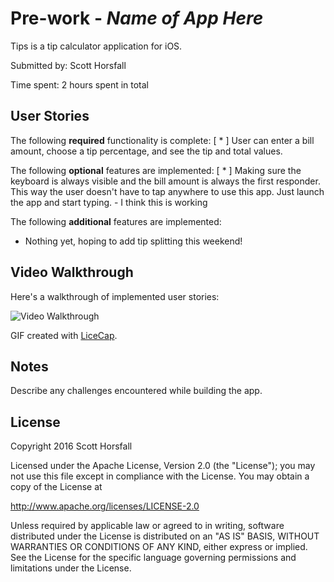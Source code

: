 # Pre-work - *Name of App Here*

Tips is a tip calculator application for iOS.

Submitted by: Scott Horsfall

Time spent: 2 hours spent in total

## User Stories

The following **required** functionality is complete:
[ * ] User can enter a bill amount, choose a tip percentage, and see the tip and total values.

The following **optional** features are implemented:
[ * ] Making sure the keyboard is always visible and the bill amount is always the first responder. This way the user doesn't have to tap anywhere to use this app. Just launch the app and start typing. - I think this is working

The following **additional** features are implemented:
- Nothing yet, hoping to add tip splitting this weekend!

## Video Walkthrough 

Here's a walkthrough of implemented user stories:

<img src='/course_images/ios_for_designers/name%20of%20your%20file%20in%20the%20repo.gif' title='Video Walkthrough' width='' alt='Video Walkthrough' />

GIF created with [LiceCap](http://www.cockos.com/licecap/).

## Notes

Describe any challenges encountered while building the app.

## License

Copyright 2016 Scott Horsfall

Licensed under the Apache License, Version 2.0 (the "License");
you may not use this file except in compliance with the License.
You may obtain a copy of the License at

http://www.apache.org/licenses/LICENSE-2.0

Unless required by applicable law or agreed to in writing, software
distributed under the License is distributed on an "AS IS" BASIS,
WITHOUT WARRANTIES OR CONDITIONS OF ANY KIND, either express or implied.
See the License for the specific language governing permissions and
limitations under the License.